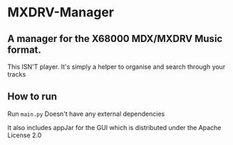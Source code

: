 # MXDRV-Manager
## A manager for the X68000 MDX/MXDRV Music format.

This ISN'T player. It's simply a helper to organise and search through your tracks

## How to run
Run `main.py` 
Doesn't have any external dependencies 
 
It also includes appJar for the GUI which is distributed under the Apache License 2.0 
